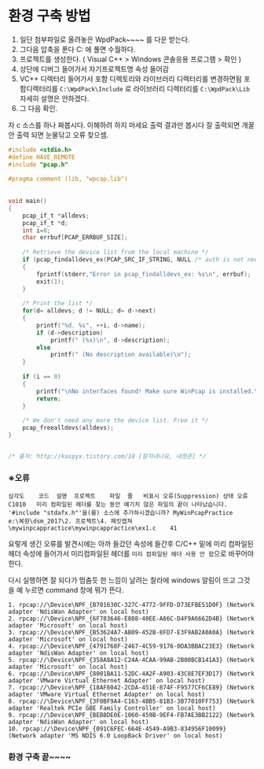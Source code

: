 # 환경 구축 방법

1. 일단 첨부파일로 올려놓은 WpdPack~~~~ 를 다운 받는다.
2. 그다음 압축을 푼다 C: 에 풀면 수월하다.
3. 프로젝트를 생성한다. ( Visual C++ > Windows 콘솔응용 프로그램 > 확인 )
4. 상단에 디버그 들어가서 자기프로젝트명 속성 들어감
5. VC++ 디렉터리 들어가서 포함 디렉토리와 라이브러리 디렉터리를 변경하면됨 
포함디렉터리를 `C:\WpdPack\Include` 로 라이브러리 디렉터리를 `C:\WpdPack\Lib` 자세히 설명은 안하겠다.
6. 그 다음 확인.

자 c 소스를 하나 짜봅시다.
이해하려 하지 마세요 출력 결과만 봅시다 잘 출력되면 개꿀 안 출력 되면 눈물닦고 오류 찾으셈.
```c
#include <stdio.h>
#define HAVE_REMOTE
#include "pcap.h"
 
#pragma comment (lib, "wpcap.lib")  
 
 
void main()
{
    pcap_if_t *alldevs;
    pcap_if_t *d;
    int i=0;
    char errbuf[PCAP_ERRBUF_SIZE];
   
    /* Retrieve the device list from the local machine */
    if (pcap_findalldevs_ex(PCAP_SRC_IF_STRING, NULL /* auth is not needed */, &alldevs, errbuf) == -1)
    {
        fprintf(stderr,"Error in pcap_findalldevs_ex: %s\n", errbuf);
        exit(1);
    }
   
    /* Print the list */
    for(d= alldevs; d != NULL; d= d->next)
    {
        printf("%d. %s", ++i, d->name);
        if (d->description)
            printf(" (%s)\n", d->description);
        else
            printf(" (No description available)\n");
    }
   
    if (i == 0)
    {
        printf("\nNo interfaces found! Make sure WinPcap is installed.\n");
        return;
    }
 
    /* We don't need any more the device list. Free it */
    pcap_freealldevs(alldevs);
}


/* 출처: http://kaspyx.tistory.com/10 [잘지내나요, 내청춘] */
```
### ※오류
`심각도	코드	설명	프로젝트	파일	줄	비표시 오류(Suppression) 상태
오류	C1010	미리 컴파일된 헤더를 찾는 동안 예기치 않은 파일의 끝이 나타났습니다. '#include "stdafx.h"'을(를) 소스에 추가하시겠습니까?	MyWinPcapPractice	e:\복원\dsm_2017\2. 프로젝트\4. 패킷캡쳐\mywinpcappractice\mywinpcappractice\ex1.c	41	
`

요렇게 생긴 오류를 발견시에는 아까 들갔던 속성에 들간후 C/C++ 밑에 미리 컴파일된 헤더 속성에 들어가서 미리컴파일된 헤더를 `미리 컴파일된 헤더 사용 안 함`으로 바꾸어야 한다.

다시 실행하면 잘 되다가 멈춤듯 한 느낌이 날려는 찰라에 windows 알림이 뜨고 그것을 예 누르면 command 창에 뭐가 뜬다.
```
1. rpcap://\Device\NPF_{B701630C-327C-4772-9FFD-D73EFBE51D0F} (Network adapter 'NdisWan Adapter' on local host)
2. rpcap://\Device\NPF_{6F783646-E808-40EE-A66C-D4F9A6662D4B} (Network adapter 'Microsoft' on local host)
3. rpcap://\Device\NPF_{B53624A7-AB09-452B-8FD7-E3F9AB2A0A0A} (Network adapter 'Microsoft' on local host)
4. rpcap://\Device\NPF_{4791768F-2467-4C59-9176-0DA3BBAC23E3} (Network adapter 'NdisWan Adapter' on local host)
5. rpcap://\Device\NPF_{358A8A12-C24A-4CAA-99AB-2B00BCB141A3} (Network adapter 'Microsoft' on local host)
6. rpcap://\Device\NPF_{8001BA11-52DC-4A2F-A903-43C8E7EF3D17} (Network adapter 'VMware Virtual Ethernet Adapter' on local host)
7. rpcap://\Device\NPF_{18AF6042-2CDA-451E-874F-F9577CF6CE89} (Network adapter 'VMware Virtual Ethernet Adapter' on local host)
8. rpcap://\Device\NPF_{3F0BF9A4-C163-4BB5-81B3-3B77010FF753} (Network adapter 'Realtek PCIe GBE Family Controller' on local host)
9. rpcap://\Device\NPF_{BEB8DE0E-1060-459B-9EF4-FB7AE3BB2122} (Network adapter 'NdisWan Adapter' on local host)
10. rpcap://\Device\NPF_{091C6FEC-664E-4549-A9B3-834956F10099} (Network adapter 'MS NDIS 6.0 LoopBack Driver' on local host)
```

### 환경 구축 끝~~~~